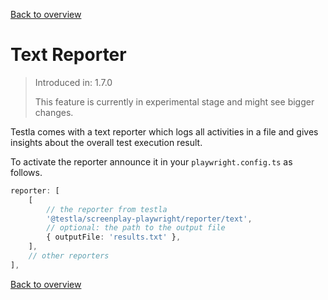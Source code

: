 [Back to overview](../guides.md)

# Text Reporter

> Introduced in: 1.7.0
>
> This feature is currently in experimental stage and might see bigger changes.

Testla comes with a text reporter which logs all activities in a file and gives insights about the overall test execution result.

To activate the reporter announce it in your `playwright.config.ts` as follows.

```typescript
reporter: [
    [
        // the reporter from testla
        '@testla/screenplay-playwright/reporter/text',
        // optional: the path to the output file
        { outputFile: 'results.txt' },
    ],
    // other reporters
],
```

[Back to overview](../guides.md)